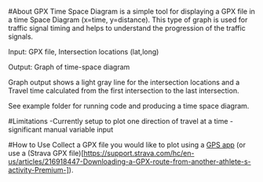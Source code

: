 #About
GPX Time Space Diagram is a simple tool for displaying a GPX file in a time Space Diagram (x=time, y=distance). This type of graph is used for traffic signal timing and helps to understand the progression of the traffic signals.


Input: GPX file, Intersection locations (lat,long)

Output: Graph of time-space diagram

Graph output shows a light gray line for the intersection locations and a Travel time calculated from the first intersection to the last intersection.

See example folder for running code and producing a time space diagram.


#Limitations
-Currently setup to plot one direction of travel at a time
-significant manual variable input


#How to Use
Collect a GPX file you would like to plot using a [GPS app](https://play.google.com/store/apps/details?id=eu.basicairdata.graziano.gpslogger&hl=en_US&gl=US) (or use a (Strava GPX file)[https://support.strava.com/hc/en-us/articles/216918447-Downloading-a-GPX-route-from-another-athlete-s-activity-Premium-]).


